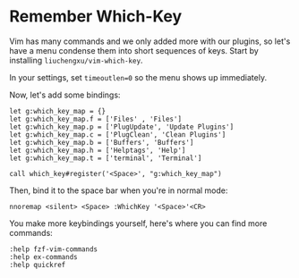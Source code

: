 # Remember Which-Key

Vim has many commands and we only added more with our plugins, so let's have
a menu condense them into short sequences of keys. Start by installing
`liuchengxu/vim-which-key`.

In your settings, set `timeoutlen=0` so the menu shows up immediately.

Now, let's add some bindings:
```vim
let g:which_key_map = {}
let g:which_key_map.f = ['Files' , 'Files']
let g:which_key_map.p = ['PlugUpdate', 'Update Plugins']
let g:which_key_map.c = ['PlugClean', 'Clean Plugins']
let g:which_key_map.b = ['Buffers', 'Buffers']
let g:which_key_map.h = ['Helptags', 'Help']
let g:which_key_map.t = ['terminal', 'Terminal']

call which_key#register('<Space>', "g:which_key_map")
```

Then, bind it to the space bar when you're in normal mode:
```vim
nnoremap <silent> <Space> :WhichKey '<Space>'<CR>
```

<!-- TODO: example -->

You make more keybindings yourself, here's where you can find more commands:
```vim
:help fzf-vim-commands
:help ex-commands
:help quickref
```
